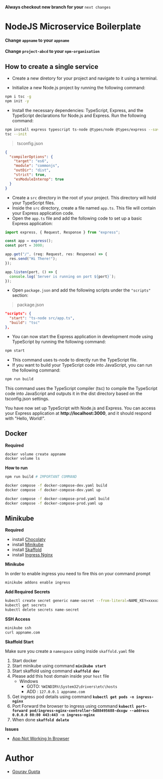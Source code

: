 **Always checkout new branch for your** `next changes`

# NodeJS Microservice Boilerplate

#### Change `appname` to your `appname`

#### Change `project-abcd` to your `npm-organisation`

## How to create a single service

- Create a new diretory for your project and navigate to it using a terminal.

- Initialize a new Node.js project by running the following command:

```bash
npm i tsc -g
npm init -y
```

- Install the necessary dependencies: TypeScript, Express, and the TypeScript declarations for Node.js and Express. Run the following command:

```bash
npm install express typescript ts-node @types/node @types/express --save
tsc --init
```

> tsconfig.json

```json
{
  "compilerOptions": {
    "target": "es6",
    "module": "commonjs",
    "outDir": "dist",
    "strict": true,
    "esModuleInterop": true
  }
}
```

- Create a `src` directory in the root of your project. This directory will hold your TypeScript files.
- Inside the `src` directory, create a file named `app.ts`. This file will contain your Express application code.
- Open the `app.ts` file and add the following code to set up a basic Express application:

```ts
import express, { Request, Response } from "express";

const app = express();
const port = 3000;

app.get("/", (req: Request, res: Response) => {
  res.send("Hi There!");
});

app.listen(port, () => {
  console.log(`Server is running on port ${port}`);
});
```

- Open `package.json` and add the following scripts under the `"scripts"` section:

> package.json

```json
"scripts": {
  "start": "ts-node src/app.ts",
  "build": "tsc"
},
```

- You can now start the Express application in development mode using TypeScript by running the following command:

```bash
npm start
```

- This command uses ts-node to directly run the TypeScript file.
- If you want to build your TypeScript code into JavaScript, you can run the following command:

```bash
npm run build
```

This command uses the TypeScript compiler (tsc) to compile the TypeScript code into JavaScript and outputs it in the dist directory based on the tsconfig.json settings.

You have now set up TypeScript with Node.js and Express. You can access your Express application at **http://localhost:3000**, and it should respond with "Hello, World!".

## Docker

**Required**

```bash
docker volume create appname
docker volume ls
```

**How to run**

```bash
npm run build # IMPORTANT COMMAND

docker compose -f docker-compose-dev.yaml build
docker compose -f docker-compose-dev.yaml up

docker compose -f docker-compose-prod.yaml build
docker compose -f docker-compose-prod.yaml up
```

## Minikube

**Required**

- install [Chocolaty](https://chocolatey.org/install)
- install [Minikube](https://minikube.sigs.k8s.io/docs/start/)
- install [Skaffold](https://skaffold.dev/docs/install/)
- install [Ingress Nginx](https://kubernetes.io/docs/tasks/access-application-cluster/ingress-minikube/)

**Minikube**

In order to enable ingress you need to fire this on your command prompt

```bash
minikube addons enable ingress
```

**Add Required Secrets**

```bash
kubectl create secret generic name-secret --from-literal=NAME_KEY=xxxxxxxxxx
kubectl get secrets
kubectl delete secrets name-secret
```

**SSH Access**

```bash
minikube ssh
curl appname.com
```

**Skaffold Start**

Make sure you create a `namespace` using inside `skaffold.yaml` file

1.  Start docker
2.  Start minikube using command **`minikube start`**
3.  Start skaffold using command **`skaffold dev`**
4.  Please add this host domain inside your `host` file
    - Windows
      - GOTO: `%WINDIR%\System32\drivers\etc\hosts`
      - ADD : `127.0.0.1 appname.com`
5.  Get ingress pod details using command **`kubectl get pods -n ingress-nginx`**
6.  Port Forward the browser to ingress using command **`kubectl port-forward pod/ingress-nginx-controller-5d88495688-dxxgw --address 0.0.0.0 80:80 443:443 -n ingress-nginx`**
7.  When done **`skaffold delete`**

**Issues**

- [App Not Working In Browser](https://stackoverflow.com/a/68966125)

# Author

- [Gourav Gupta](https://gouravgupta.com)
